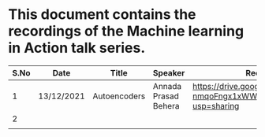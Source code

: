 # This document contains the recordings of the Machine learning in Action talk series.
| S.No 	| Date       	| Title        	| Speaker             	| Recording Link                                                                     	|
|------	|------------	|--------------	|---------------------	|------------------------------------------------------------------------------------	|
| 1    	| 13/12/2021 	| Autoencoders 	| Annada Prasad Behera 	| https://drive.google.com/file/d/1osrgJ-nmqoFngx1xWW98GRWU6o6XqgzH/view?usp=sharing 	|
| 2    	|            	|              	|                     	|                                                                                    	|
|      	|            	|              	|                     	|                                                                                    	|
